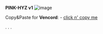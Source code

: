 **PINK-HYZ v1**
![image](https://github.com/hyz-3/themes/assets/121250506/af892fdb-59c1-43d8-8a58-bd3f225ac4c1)

Copy&Paste for **Vencord**: -
[click n' copy me](https://raw.githubusercontent.com/hyz-3/themes/main/pink-hyz.css)

. . .

